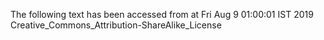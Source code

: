 The following text has been accessed from at Fri Aug 9 01:00:01 IST 2019
Creative_Commons_Attribution-ShareAlike_License
